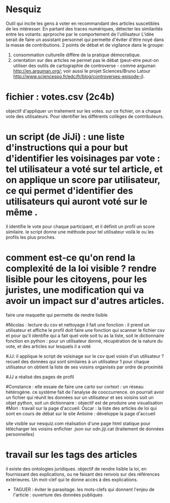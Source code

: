 # Nesquiz

Outil qui incite les gens à voter en recommandant des articles suscetibles de les intéresser.
En partant des traces numériques, détecter les similarités entre les votants: aprproche par le comportement de l'utilisateur
L'idée serait de faire un assistant personnel qui permette d'éviter d'être noyé dans la masse de contributions.
2 points de débat et de vigilance dans le groupe: 
1. consommation culturelle diffère de la pratique démocratique. 
2. orientation sur des articles ne permet pas le débat 
(peut-etre peut-on utiliser des outils de cartographie de controverse - comme arguman http://en.arguman.org/; 
voir aussi le projet Sciences/Bruno Latour http://www.sciencespo.fr/edc/fr/blog/controverses-episode-i).

# fichier : votes.csv (2c4b)

objectif d'appliquer un traitement sur les votes. sur ce fichier, on a chaque vote des utilisateurs.
Pour identifier les différents collèges de contributeurs.

# un script (de JiJi) : une liste d'instructions qui a pour but d'identifier les voisinages par vote : tel utilisateur a voté sur tel article, et on applique un score par utilisateur, ce qui permet d'identifier des utilisateurs qui auront voté sur le même .
il identifie le vote pour chaque participant, et il définit un profil un score similaire. le script donne une méthode pour tel utilisateur voilà le ou les profils les plus proches.

# comment est-ce qu'on rend la complexité de la loi visible ? rendre lisible pour les citoyens, pour les juristes, une modification qui va avoir un impact sur d'autres articles.
faire une maquette qui  permette de rendre lisible

#Nicolas : lecture du csv et nettoyage 
il fait une fonction : il prend un utilisateur et affiche le profil
doit faire une fonction qui scanner le fichier csv et pour qu'il identifie qui a fait quel vote 
soit tu as la liste, soit le dictionnaire 
fonction en python : pour un utilisateur donné, récupération de la nature du vote, et des articles sur lesquels il a voté

#JJ: il applique le script de voisinage sur le csv
quel voisin d'un utilisateur ?
recueil des données qui sont similaires à un utilisateur 1
pour chaque utilisateur on obtient la liste de ses voisins organisés par ordre de proximité

#JJ a réalisé des pages de profil

#Constance : elle essaie de faire une carto sur cortext : un réseau hétérogène.
ce système fait de l'analyse de cooccurrence. 
on pourrait avoir un fichier qui réunit les données sur un utilisateur et ses voisins
soit un objet python, 
soit un dictionnaire : 
objectif est de produire une visualisation 
#Mori : travail sur la page d'accueil:
Oscar : la liste des articles de loi qui sont en cours de débat sur le site
Antoine : développe la page d'accueil 

site visible sur nesquiz.com
réalisation d'une page html statique pour télécharger les voisins enfichier .json sur odn.jiji.cat
(traitement de données personnelles)

# travail sur les tags des articles
il existe des ontologies juridiques. objectif de rendre lisible la loi, en fournissant des explications, ou ne faisant des renvois sur des références extérieures. Un mot-clef qui te donne accès à des explications. 
- TAGUER : éviter le parasitage. les mots-clefs qui donnent l'enjeu de l'article : ouverture des données publiques
